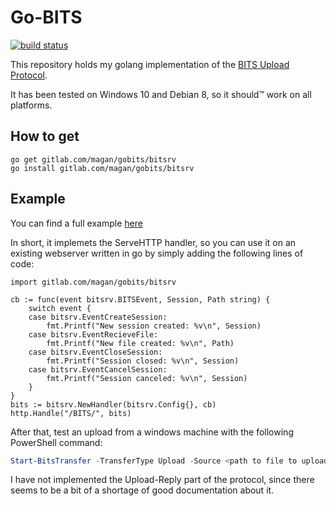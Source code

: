 # Go-BITS

[![build status](https://ci.gitlab.com/projects/5773/status.png?ref=master)](https://ci.gitlab.com/projects/5773)

This repository holds my golang implementation of the [BITS Upload Protocol](https://msdn.microsoft.com/en-us/library/aa362828(v=vs.85).aspx).

It has been tested on Windows 10 and Debian 8, so it should&trade; work on all platforms.

## How to get
```
go get gitlab.com/magan/gobits/bitsrv
go install gitlab.com/magan/gobits/bitsrv
```

## Example
You can find a full example [here](https://gitlab.com/magan/gobits/tree/master/example)

In short, it implemets the ServeHTTP handler, so you can use it on an existing webserver written in go by simply adding the following lines of code:
```golang
import gitlab.com/magan/gobits/bitsrv
```

```golang
cb := func(event bitsrv.BITSEvent, Session, Path string) {
	switch event {
	case bitsrv.EventCreateSession:
		fmt.Printf("New session created: %v\n", Session)
	case bitsrv.EventRecieveFile:
		fmt.Printf("New file created: %v\n", Path)
	case bitsrv.EventCloseSession:
		fmt.Printf("Session closed: %v\n", Session)
	case bitsrv.EventCancelSession:
		fmt.Printf("Session canceled: %v\n", Session)
	}
}
bits := bitsrv.NewHandler(bitsrv.Config{}, cb)
http.Handle("/BITS/", bits)
```

After that, test an upload from a windows machine with the following PowerShell command:
```powershell
Start-BitsTransfer -TransferType Upload -Source <path to file to upload> -Destination http://<hostname>:<port>/BITS/<filename>
```

I have not implemented the Upload-Reply part of the protocol, since there seems to be a bit of a shortage of good documentation about it.